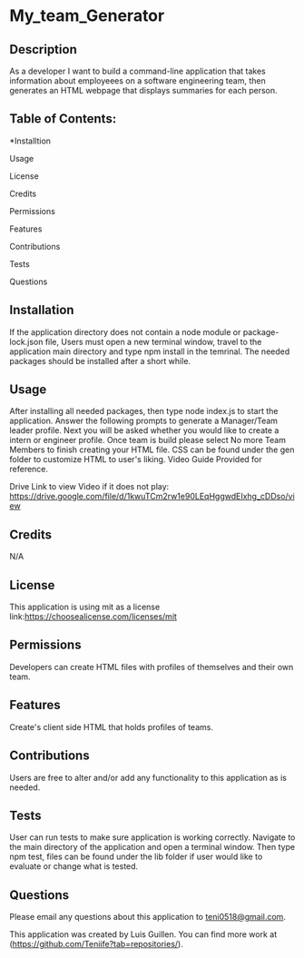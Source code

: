 # My_team_Generator

## Description
As a developer I want to build a command-line application that takes information about employeees on a software engineering team, then generates an HTML webpage that displays summaries for each person.

## Table of Contents:
*Installtion

Usage

License

Credits

Permissions

Features

Contributions

Tests

Questions

## Installation
If the application directory does not contain a node module or package-lock.json file, Users must open a new terminal window, travel to the application main directory and type npm install in the temrinal. The needed packages should be installed after a short while.

## Usage
After installing all needed packages, then type node index.js to start the application. Answer the following prompts to generate a Manager/Team leader profile. Next you will be asked whether you would like to create a intern or engineer profile. Once team is build please select No more Team Members to finish creating your HTML file. CSS can be found under the gen folder to customize HTML to user's liking. Video Guide Provided for reference.

Drive Link to view Video if it does not play: https://drive.google.com/file/d/1kwuTCm2rw1e90LEqHggwdEIxhg_cDDso/view

## Credits
N/A

## License
This application is using mit as a license
link:https://choosealicense.com/licenses/mit

## Permissions
Developers can create HTML files with profiles of themselves and their own team.

## Features
Create's client side HTML that holds profiles of teams.

## Contributions
Users are free to alter and/or add any functionality to this application as is needed.

## Tests
User can run tests to make sure application is working correctly. Navigate to the main directory of the application and open a terminal window. Then type npm test, files can be found under the lib folder if user would like to evaluate or change what is tested.

## Questions
Please email any questions about this application to teni0518@gmail.com.

This application was created by Luis Guillen. You can find more work at (https://github.com/Teniife?tab=repositories/).
